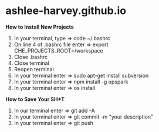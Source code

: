 # ashlee-harvey.github.io

**How to Install New Projects**
1. In your terminal, type => code ~/.bashrc
2. On line 4 of .bashrc file enter => export CHE_PROJECTS_ROOT=/workspace
3. Close .bashrc
4. Close terminal 
5. Reopen terminal
6. In your terminal enter => sudo apt-get install subversion
7. In your terminal enter => npm install -g opspark
8. In your terminal enter => os install


**How to Save Your SH*T**
1. In our terminal enter => git add -A
2. In your terminal enter => git commit -m "your description"
3. In your terminal enter => git push
